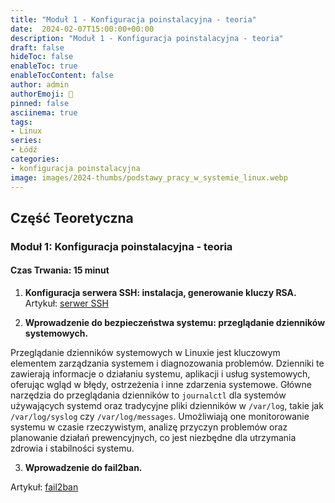 ```yaml
---
title: "Moduł 1 - Konfiguracja poinstalacyjna - teoria"
date:  2024-02-07T15:00:00+00:00
description: "Moduł 1 - Konfiguracja poinstalacyjna - teoria"
draft: false
hideToc: false
enableToc: true
enableTocContent: false
author: admin
authorEmoji: 🐧
pinned: false
asciinema: true
tags:
- Linux
series:
- Łódź
categories:
- konfiguracja poinstalacyjna
image: images/2024-thumbs/podstawy_pracy_w_systemie_linux.webp
---
```

## Część Teoretyczna
### Moduł 1: Konfiguracja poinstalacyjna - teoria
#### Czas Trwania: 15 minut

1. **Konfiguracja serwera SSH: instalacja, generowanie kluczy RSA.**
Artykuł: [serwer SSH](https://sysadmin.info.pl/pl/blog/serwer-ssh/)

2. **Wprowadzenie do bezpieczeństwa systemu: przeglądanie dzienników systemowych.**

Przeglądanie dzienników systemowych w Linuxie jest kluczowym elementem zarządzania systemem i diagnozowania problemów. Dzienniki te zawierają informacje o działaniu systemu, aplikacji i usług systemowych, oferując wgląd w błędy, ostrzeżenia i inne zdarzenia systemowe. Główne narzędzia do przeglądania dzienników to `journalctl` dla systemów używających systemd oraz tradycyjne pliki dzienników w `/var/log`, takie jak `/var/log/syslog` czy `/var/log/messages`. Umożliwiają one monitorowanie systemu w czasie rzeczywistym, analizę przyczyn problemów oraz planowanie działań prewencyjnych, co jest niezbędne dla utrzymania zdrowia i stabilności systemu.

3. **Wprowadzenie do fail2ban.**

Artykuł: [fail2ban](https://sysadmin.info.pl/pl/blog/fail2ban-instalacja-i-konfiguracja/)